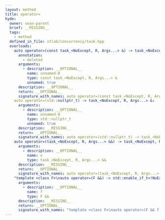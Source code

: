 ```yaml
---
layout: method
title: operator=
hyde:
  owner: sean-parent
  brief: __MISSING__
  tags:
    - method
  defined_in_file: stlab/concurrency/task.hpp
  overloads:
    auto operator=(const task_<NoExcept, R, Args...> &) -> task_<NoExcept, R, Args...> &:
      annotation:
        - deleted
      arguments:
        - description: __OPTIONAL__
          name: unnamed-0
          type: const task_<NoExcept, R, Args...> &
          unnamed: true
      description: __OPTIONAL__
      return: __OPTIONAL__
      signature_with_names: auto operator=(const task_<NoExcept, R, Args...> &) -> task_<NoExcept, R, Args...> &
    auto operator=(std::nullptr_t) -> task_<NoExcept, R, Args...> &:
      arguments:
        - description: __OPTIONAL__
          name: unnamed-0
          type: std::nullptr_t
          unnamed: true
      description: __MISSING__
      return: __OPTIONAL__
      signature_with_names: auto operator=(std::nullptr_t) -> task_<NoExcept, R, Args...> &
    auto operator=(task_<NoExcept, R, Args...> &&) -> task_<NoExcept, R, Args...> &:
      arguments:
        - description: __OPTIONAL__
          name: x
          type: task_<NoExcept, R, Args...> &&
      description: __MISSING__
      return: __OPTIONAL__
      signature_with_names: auto operator=(task_<NoExcept, R, Args...> && x) -> task_<NoExcept, R, Args...> &
    "template <class F>\nauto operator=(F &&) -> std::enable_if_t<!NoExcept || std::is_nothrow_invocable_v<decltype(f), Args...>, task_<NoExcept, R, Args...> &>":
      arguments:
        - description: __OPTIONAL__
          name: f
          type: F &&
      description: __MISSING__
      return: __OPTIONAL__
      signature_with_names: "template <class F>\nauto operator=(F && f) -> std::enable_if_t<!NoExcept || std::is_nothrow_invocable_v<decltype(f), Args...>, task_<NoExcept, R, Args...> &>"
---
```

